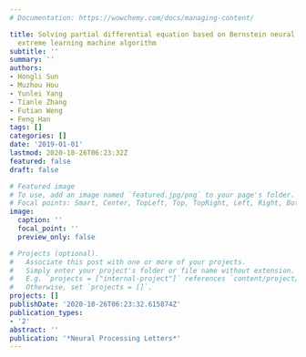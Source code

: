 ```yaml
---
# Documentation: https://wowchemy.com/docs/managing-content/

title: Solving partial differential equation based on Bernstein neural network and
  extreme learning machine algorithm
subtitle: ''
summary: ''
authors:
- Hongli Sun
- Muzhou Hou
- Yunlei Yang
- Tianle Zhang
- Futian Weng
- Feng Han
tags: []
categories: []
date: '2019-01-01'
lastmod: 2020-10-26T06:23:32Z
featured: false
draft: false

# Featured image
# To use, add an image named `featured.jpg/png` to your page's folder.
# Focal points: Smart, Center, TopLeft, Top, TopRight, Left, Right, BottomLeft, Bottom, BottomRight.
image:
  caption: ''
  focal_point: ''
  preview_only: false

# Projects (optional).
#   Associate this post with one or more of your projects.
#   Simply enter your project's folder or file name without extension.
#   E.g. `projects = ["internal-project"]` references `content/project/deep-learning/index.md`.
#   Otherwise, set `projects = []`.
projects: []
publishDate: '2020-10-26T06:23:32.615874Z'
publication_types:
- '2'
abstract: ''
publication: '*Neural Processing Letters*'
---
```

